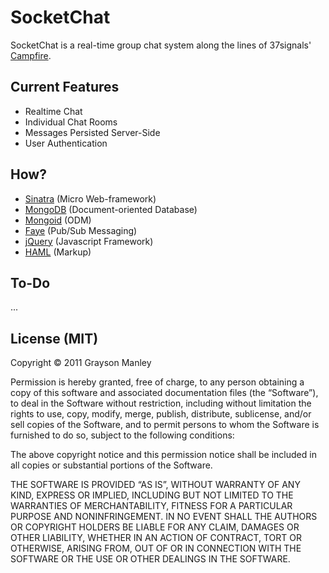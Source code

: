 SocketChat
==========

SocketChat is a real-time group chat system along the lines of 37signals' [Campfire](http://campfirenow.com).

Current Features
----------------
* Realtime Chat
* Individual Chat Rooms
* Messages Persisted Server-Side
* User Authentication

How?
----
* [Sinatra](http://sinatrarb.com) (Micro Web-framework)
* [MongoDB](http://www.mongodb.org) (Document-oriented Database)
* [Mongoid](https://github.com/mongoid/mongoid) (ODM)
* [Faye](http://faye.jcoglan.com) (Pub/Sub Messaging)
* [jQuery](http://jquery.com) (Javascript Framework)
* [HAML](http://haml-lang.com) (Markup)

To-Do
-----
...

License (MIT)
-------------

Copyright © 2011 Grayson Manley

Permission is hereby granted, free of charge, to any person obtaining a
copy of this software and associated documentation files (the
“Software”), to deal in the Software without restriction, including
without limitation the rights to use, copy, modify, merge, publish,
distribute, sublicense, and/or sell copies of the Software, and to
permit persons to whom the Software is furnished to do so, subject to
the following conditions:

The above copyright notice and this permission notice shall be included
in all copies or substantial portions of the Software.

THE SOFTWARE IS PROVIDED “AS IS”, WITHOUT WARRANTY OF ANY KIND, EXPRESS
OR IMPLIED, INCLUDING BUT NOT LIMITED TO THE WARRANTIES OF
MERCHANTABILITY, FITNESS FOR A PARTICULAR PURPOSE AND NONINFRINGEMENT.
IN NO EVENT SHALL THE AUTHORS OR COPYRIGHT HOLDERS BE LIABLE FOR ANY
CLAIM, DAMAGES OR OTHER LIABILITY, WHETHER IN AN ACTION OF CONTRACT,
TORT OR OTHERWISE, ARISING FROM, OUT OF OR IN CONNECTION WITH THE
SOFTWARE OR THE USE OR OTHER DEALINGS IN THE SOFTWARE.